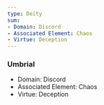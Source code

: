 ```yaml
---
type: Deity
sum:
- Domain: Discord
- Associated Element: Chaos
- Virtue: Deception
---
```

### Umbrial
- Domain: Discord
- Associated Element: Chaos
- Virtue: Deception 